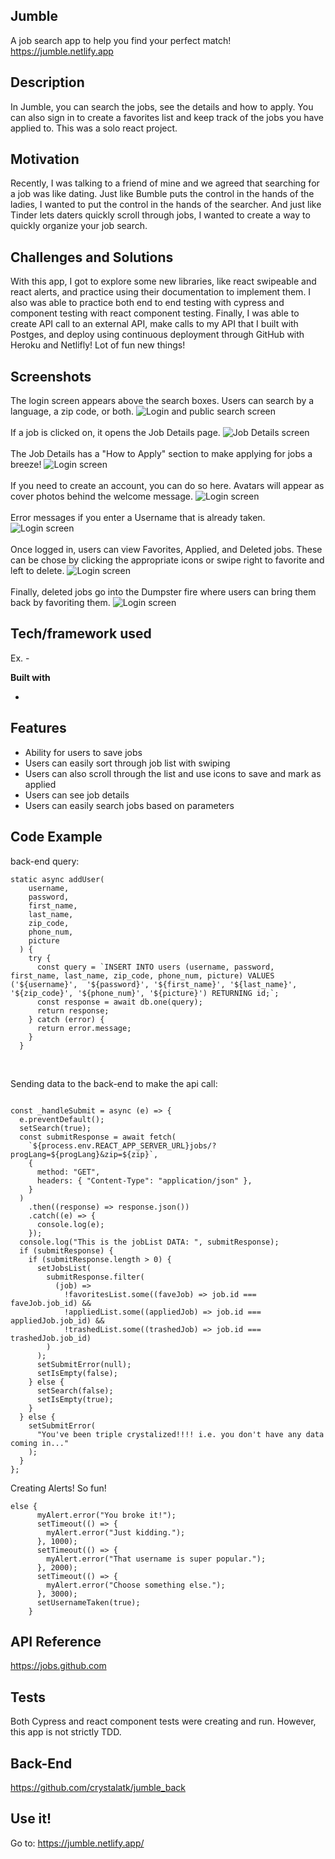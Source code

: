 ## Jumble

A job search app to help you find your perfect match!
https://jumble.netlify.app

## Description

In Jumble, you can search the jobs, see the details and how to apply. You can also sign in to create a favorites list and keep track of the jobs you have applied to. This was a solo react project.

## Motivation

Recently, I was talking to a friend of mine and we agreed that searching for a job was like dating. Just like Bumble puts the control in the hands of the ladies, I wanted to put the control in the hands of the searcher. And just like Tinder lets daters quickly scroll through jobs, I wanted to create a way to quickly organize your job search.

## Challenges and Solutions

With this app, I got to explore some new libraries, like react swipeable and react alerts, and practice using their documentation to implement them. I also was able to practice both end to end testing with cypress and component testing with react component testing. Finally, I was able to create API call to an external API, make calls to my API that I built with Postges, and deploy using continuous deployment through GitHub with Heroku and Netlifly! Lot of fun new things!

## Screenshots

The login screen appears above the search boxes. Users can search by a language, a zip code, or both.
![Login and public search screen](./public/readmeImages/RM2.png)
<br>
<br>
If a job is clicked on, it opens the Job Details page.
![Job Details screen](./public/readmeImages/RM3.png)
<br>
<br>
The Job Details has a "How to Apply" section to make applying for jobs a breeze!
![Login screen](./public/readmeImages/RM4.png)
<br>
<br>
If you need to create an account, you can do so here. Avatars will appear as cover photos behind the welcome message.
![Login screen](./public/readmeImages/RM5.png)
<br>
<br>
Error messages if you enter a Username that is already taken.
![Login screen](./public/readmeImages/RM6.png)
<br>
<br>
Once logged in, users can view Favorites, Applied, and Deleted jobs. These can be chose by clicking the appropriate icons or swipe right to favorite and left to delete.
![Login screen](./public/readmeImages/RM7.png)
<br>
<br>
Finally, deleted jobs go into the Dumpster fire where users can bring them back by favoriting them.
![Login screen](./public/readmeImages/RM8.png)

## Tech/framework used

Ex. -

<b>Built with</b>

-

## Features

- Ability for users to save jobs
- Users can easily sort through job list with swiping
- Users can also scroll through the list and use icons to save and mark as applied
- Users can see job details
- Users can easily search jobs based on parameters

## Code Example

back-end query:

```
static async addUser(
    username,
    password,
    first_name,
    last_name,
    zip_code,
    phone_num,
    picture
  ) {
    try {
      const query = `INSERT INTO users (username, password, first_name, last_name, zip_code, phone_num, picture) VALUES ('${username}',  '${password}', '${first_name}', '${last_name}', '${zip_code}', '${phone_num}', '${picture}') RETURNING id;`;
      const response = await db.one(query);
      return response;
    } catch (error) {
      return error.message;
    }
  }
```

  <br>

Sending data to the back-end to make the api call:

```

const _handleSubmit = async (e) => {
  e.preventDefault();
  setSearch(true);
  const submitResponse = await fetch(
    `${process.env.REACT_APP_SERVER_URL}jobs/?progLang=${progLang}&zip=${zip}`,
    {
      method: "GET",
      headers: { "Content-Type": "application/json" },
    }
  )
    .then((response) => response.json())
    .catch((e) => {
      console.log(e);
    });
  console.log("This is the jobList DATA: ", submitResponse);
  if (submitResponse) {
    if (submitResponse.length > 0) {
      setJobsList(
        submitResponse.filter(
          (job) =>
            !favoritesList.some((faveJob) => job.id === faveJob.job_id) &&
            !appliedList.some((appliedJob) => job.id === appliedJob.job_id) &&
            !trashedList.some((trashedJob) => job.id === trashedJob.job_id)
        )
      );
      setSubmitError(null);
      setIsEmpty(false);
    } else {
      setSearch(false);
      setIsEmpty(true);
    }
  } else {
    setSubmitError(
      "You've been triple crystalized!!!! i.e. you don't have any data coming in..."
    );
  }
};
```

Creating Alerts! So fun!

```
else {
      myAlert.error("You broke it!");
      setTimeout(() => {
        myAlert.error("Just kidding.");
      }, 1000);
      setTimeout(() => {
        myAlert.error("That username is super popular.");
      }, 2000);
      setTimeout(() => {
        myAlert.error("Choose something else.");
      }, 3000);
      setUsernameTaken(true);
    }

```

## API Reference

https://jobs.github.com

## Tests

Both Cypress and react component tests were creating and run. However, this app is not strictly TDD.

## Back-End

https://github.com/crystalatk/jumble_back

## Use it!

Go to:
https://jumble.netlify.app/
